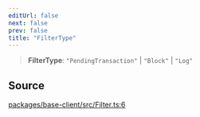 ```yaml
---
editUrl: false
next: false
prev: false
title: "FilterType"
---
```


> **FilterType**: `"PendingTransaction"` \| `"Block"` \| `"Log"`

## Source

[packages/base-client/src/Filter.ts:6](https://github.com/evmts/tevm-monorepo/blob/main/packages/base-client/src/Filter.ts#L6)
